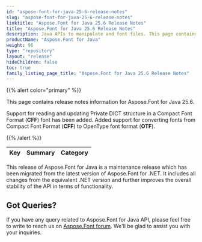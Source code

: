 ```yaml
---
id: "aspose-font-for-java-25-6-release-notes"
slug: "aspose-font-for-java-25-6-release-notes"
linktitle: "Aspose.Font for Java 25.6 Release Notes"
title: "Aspose.Font for Java 25.6 Release Notes"
description: Java APIs to manipulate and font files. This page contains new Aspose.Font for Java features, enhancement, and bug fixes in 2025, version 25.06.
productName: "Aspose.Font for Java"
weight: 96
type: "repository"
layout: "release"
hideChildren: false
toc: true
family_listing_page_title: "Aspose.Font for Java 25.6 Release Notes"
---
```


{{% alert color="primary" %}} 

This page contains release notes information for Aspose.Font for Java 25.6.

Support for reading and updating Private DICT structure in a Compact Font Format (**CFF**) font has been added.
Added support for converting fonts from Compact Font Format (**CFF**) to OpenType font format (**OTF**).

{{% /alert %}} 

| Key | Summary | Category |
|---|---|---|


This release of Aspose.Font for Java is a maintenance release which has been migrated from the latest version of Aspose.Font for .NET. It includes all changes from the equivalent .NET version and further improves the overall stability of the API in terms of functionality.


## Got Queries?
If you have any query related to Aspose.Font for Java API, please feel free to write to reach us on [Aspose.Font forum](https://forum.aspose.com/c/font/). We'll be glad to assist you with your inquiries.
